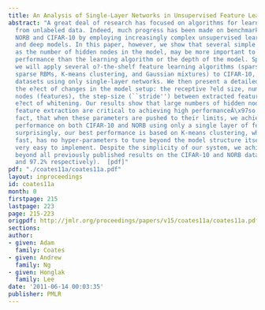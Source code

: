 ```yaml
---
title: An Analysis of Single-Layer Networks in Unsupervised Feature Learning
abstract: "A great deal of research has focused on algorithms for learning features
  from unlabeled data. Indeed, much progress has been made on benchmark datasets like
  NORB and CIFAR-10 by employing increasingly complex unsupervised learning algorithms
  and deep models. In this paper, however, we show that several simple factors, such
  as the number of hidden nodes in the model, may be more important to achieving high
  performance than the learning algorithm or the depth of the model. Speci?cally,
  we will apply several o?-the-shelf feature learning algorithms (sparse auto-encoders,
  sparse RBMs, K-means clustering, and Gaussian mixtures) to CIFAR-10, NORB, and STL
  datasets using only single-layer networks. We then present a detailed analysis of
  the e?ect of changes in the model setup: the receptive ?eld size, num- ber of hidden
  nodes (features), the step-size (``stride'') between extracted features, and the
  e?ect of whitening. Our results show that large numbers of hidden nodes and dense
  feature extraction are critical to achieving high performanceÂ\x97so critical, in
  fact, that when these parameters are pushed to their limits, we achieve state-of-the-art
  performance on both CIFAR-10 and NORB using only a single layer of features. More
  surprisingly, our best performance is based on K-means clustering, which is extremely
  fast, has no hyper-parameters to tune beyond the model structure itself, and is
  very easy to implement. Despite the simplicity of our system, we achieve accuracy
  beyond all previously published results on the CIFAR-10 and NORB datasets (79.6%
  and 97.2% respectively).  [pdf]"
pdf: "./coates11a/coates11a.pdf"
layout: inproceedings
id: coates11a
month: 0
firstpage: 215
lastpage: 223
page: 215-223
origpdf: http://jmlr.org/proceedings/papers/v15/coates11a/coates11a.pdf
sections: 
author:
- given: Adam
  family: Coates
- given: Andrew
  family: Ng
- given: Honglak
  family: Lee
date: '2011-06-14 00:03:35'
publisher: PMLR
---
```

